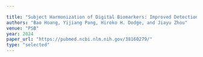 ```yaml
---

title: "Subject Harmonization of Digital Biomarkers: Improved Detection of Mild Cognitive Impairment from Language Markers."
authors: "Bao Hoang, Yijiang Pang, Hiroko H. Dodge, and Jiayu Zhou"
venue: "PSB"
year: 2024
paper_url: "https://pubmed.ncbi.nlm.nih.gov/38160279/"
type: "selected"
---
```

